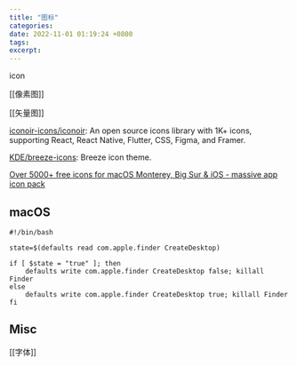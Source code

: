 ```yaml
---
title: "图标"
categories: 
date: 2022-11-01 01:19:24 +0800
tags: 
excerpt: 
---
```



icon



[[像素图]]

[[矢量图]]


[iconoir-icons/iconoir](https://github.com/iconoir-icons/iconoir): An open source icons library with 1K+ icons, supporting React, React Native, Flutter, CSS, Figma, and Framer.

[KDE/breeze-icons](https://github.com/KDE/breeze-icons): Breeze icon theme.

[Over 5000+ free icons for macOS Monterey, Big Sur & iOS - massive app icon pack](https://macosicons.com/#/)

## macOS

```shell
#!/bin/bash

state=$(defaults read com.apple.finder CreateDesktop)

if [ $state = "true" ]; then
	defaults write com.apple.finder CreateDesktop false; killall Finder
else
	defaults write com.apple.finder CreateDesktop true; killall Finder
fi
```


## Misc

[[字体]]



